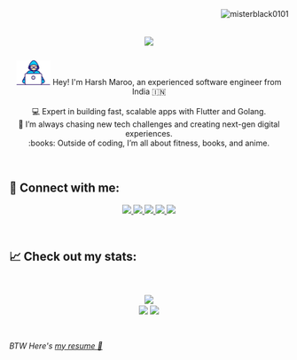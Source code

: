 <img align="right" src="https://visitor-badge.laobi.icu/badge?page_id=misterblack0101/misterblack0101" alt="misterblack0101">

<h1 align="center">
  <a href="https://git.io/typing-svg">
    <img src="https://readme-typing-svg.herokuapp.com/?lines=Hi,+this+is+Harsh+Maroo;Software+Engineer+Extraordinaire!&center=true">
  </a>
</h1>

<p align="center">
<img src="./images/Developer.gif" alt="developer gif"  height="45px">   
Hey! I'm Harsh Maroo, an experienced software engineer from India 🇮🇳<br>
  <br>
    💻 Expert in building fast, scalable apps with Flutter and Golang. <br>
    🚀 I’m always chasing new tech challenges and creating next-gen digital experiences.
    <br>
  :books: Outside of coding, I’m all about fitness, books, and anime.
</p>
<br>

## :incoming_envelope: Connect with me:

<p align="center">
<a href="https://twitter.com/misterblack0101">
    <img src="https://img.shields.io/badge/twitter-%231DA1F2.svg?&style=for-the-badge&logo=twitter&logoColor=white" />
</a>

<a href="mailto:harshmaroo123@gmail.com?subject=Hello%20Harsh,">
    <img src="https://img.shields.io/badge/gmail-%23D14836.svg?&style=for-the-badge&logo=gmail&logoColor=white" />
</a>

<a href="https://www.linkedin.com/in/misterblack0101/">
    <img src="https://img.shields.io/badge/linkedin-%230077B5.svg?&style=for-the-badge&logo=linkedin&logoColor=white" />
</a>

<a href="https://www.instagram.com/theharshmaroo/">
    <img src ="https://img.shields.io/badge/Instagram-E4405F?style=for-the-badge&logo=instagram&logoColor=white" />
</a>
  
<a href="https://discordapp.com/users/517599647347376128/">
    <img src ="https://img.shields.io/badge/Discord-5968e8?style=for-the-badge&logo=discord&logoColor=white" />
</a>
</p>

<br>

## 📈 Check out my stats:

<br>
<p align="center">
<img src="https://github-readme-stats.vercel.app/api/top-langs/?username=misterblack0101&langs_count=6&theme=cobalt&layout=compact" class="center"/>
<br/>
<img width=46% src="https://github-readme-stats.vercel.app/api?username=misterblack0101&show_icons=true&theme=cobalt" />
<emsp>
<img width=46% src="https://github-readme-streak-stats.herokuapp.com/?user=misterblack0101&theme=cobalt" />
</p>
  
<br>

_BTW Here's [my resume :scroll:](https://drive.google.com/drive/folders/1DB4rMytMJGJR0O4ZPJy2-3AdRMdAaH2l?usp=sharing)_
